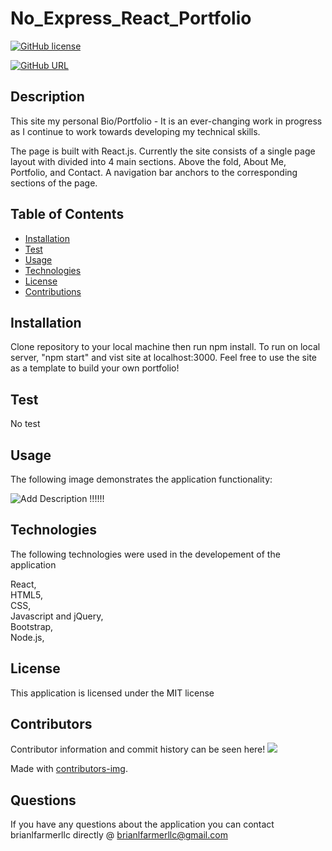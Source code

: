 
  # No_Express_React_Portfolio

  [![GitHub license](https://img.shields.io/badge/license-MIT-blue.svg)](https://github.com/brianlfarmerllc/No_Express_React_Portfolio)

  [![GitHub URL](https://img.shields.io/badge/GitPages-URL-dodgerblue.svg)](https://brianlfarmerllc.github.io/No_Express_React_Portfolio/)
  ## Description

  This site my personal Bio/Portfolio - It is an ever-changing work in progress as I continue to work towards developing my technical skills.

  The page is built with React.js. Currently the site consists of a single page layout with divided into 4 main sections. Above the fold, About Me, Portfolio, and Contact. A navigation bar anchors to the corresponding sections of the page.  

  ## Table of Contents
  
  * [Installation](#Installation)
  * [Test](#Test)
  * [Usage](#Usage)
  * [Technologies](#Technologies)
  * [License](#License)
  * [Contributions](#Contributions)
  
  ## Installation

  Clone repository to your local machine then run npm install. To run on local server, "npm start" and vist site at localhost:3000. Feel free to use the site as a template to build your own portfolio! 

  ## Test

  No test

  ## Usage

  The following image demonstrates the application functionality:

  ![Add Description !!!!!!](./public/bioPage.gif)

  ## Technologies

  The following technologies were used in the developement of the application

  React,<br>HTML5,<br>CSS,<br>Javascript and jQuery,<br>Bootstrap,<br>Node.js,<br>

  ## License

  This application is licensed under the MIT license

  ## Contributors

  Contributor information and commit history can be seen here!
  <a href="https://github.com/https://github.com/brianlfarmerllc/No_Express_React_Portfolio/graphs/contributors">
    <img src="https://contributors-img.web.app/image?repo=brianlfarmerllc/No_Express_React_Portfolio" />
  </a>

  Made with [contributors-img](https://contributors-img.web.app).

  ## Questions

  If you have any questions about the application you can contact brianlfarmerllc directly @ brianlfarmerllc@gmail.com
  